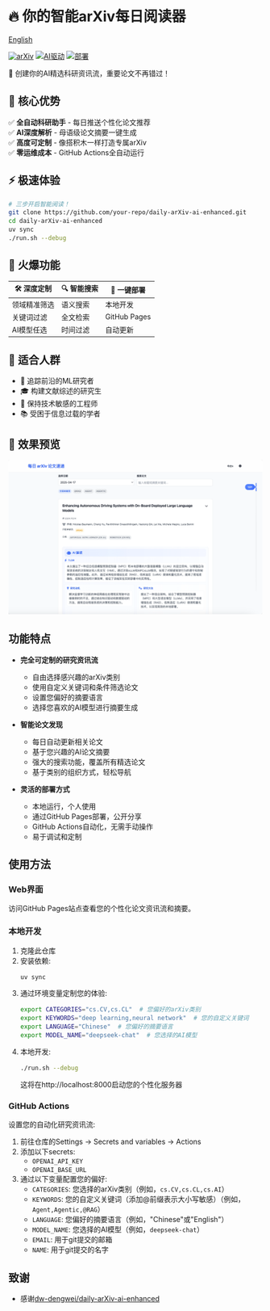 # 🔥 你的智能arXiv每日阅读器
[English](./README.md)

[![arXiv](https://img.shields.io/badge/arXiv-每日精选-red.svg)](https://arxiv.org/)
[![AI驱动](https://img.shields.io/badge/AI%20驱动-DeepSeek-blue.svg)](https://deepseek.com/)
[![部署](https://img.shields.io/badge/部署-GitHub%20Pages-green.svg)](https://pages.github.com/)

📌 创建你的AI精选科研资讯流，重要论文不再错过！

## 🚀 核心优势
✅ **全自动科研助手** - 每日推送个性化论文推荐  
✅ **AI深度解析** - 母语级论文摘要一键生成  
✅ **高度可定制** - 像搭积木一样打造专属arXiv  
✅ **零运维成本** - GitHub Actions全自动运行

## ⚡ 极速体验
```bash
# 三步开启智能阅读！
git clone https://github.com/your-repo/daily-arXiv-ai-enhanced.git
cd daily-arXiv-ai-enhanced
uv sync
./run.sh --debug
```

## 🌟 火爆功能
| 🛠️ 深度定制 | 🔍 智能搜索 | 🚀 一键部署 |
|-------------|-------------|-------------|
| 领域精准筛选 | 语义搜索    | 本地开发    |
| 关键词过滤   | 全文检索    | GitHub Pages|
| AI模型任选   | 时间过滤    | 自动更新    |

## 🎯 适合人群
- 🧠 追踪前沿的ML研究者
- 🎓 构建文献综述的研究生
- 🤖 保持技术敏感的工程师
- 📚 受困于信息过载的学者

## 📸 效果预览
![webpage](./img/page_zh.png)

## 功能特点

- **完全可定制的研究资讯流**
  - 自由选择感兴趣的arXiv类别
  - 使用自定义关键词和条件筛选论文
  - 设置您偏好的摘要语言
  - 选择您喜欢的AI模型进行摘要生成

- **智能论文发现**
  - 每日自动更新相关论文
  - 基于您兴趣的AI论文摘要
  - 强大的搜索功能，覆盖所有精选论文
  - 基于类别的组织方式，轻松导航

- **灵活的部署方式**
  - 本地运行，个人使用
  - 通过GitHub Pages部署，公开分享
  - GitHub Actions自动化，无需手动操作
  - 易于调试和定制

## 使用方法

### Web界面
访问GitHub Pages站点查看您的个性化论文资讯流和摘要。

### 本地开发
1. 克隆此仓库
2. 安装依赖:
   ```bash
   uv sync
   ```
3. 通过环境变量定制您的体验:
   ```bash
   export CATEGORIES="cs.CV,cs.CL"  # 您偏好的arXiv类别
   export KEYWORDS="deep learning,neural network"  # 您的自定义关键词
   export LANGUAGE="Chinese"  # 您偏好的摘要语言
   export MODEL_NAME="deepseek-chat"  # 您选择的AI模型
   ```
4. 本地开发:
   ```bash
   ./run.sh --debug
   ```
   这将在http://localhost:8000启动您的个性化服务器

### GitHub Actions
设置您的自动化研究资讯流:

1. 前往仓库的Settings -> Secrets and variables -> Actions
2. 添加以下secrets:
   - `OPENAI_API_KEY`
   - `OPENAI_BASE_URL`
3. 通过以下变量配置您的偏好:
   - `CATEGORIES`: 您选择的arXiv类别（例如，`cs.CV,cs.CL,cs.AI`）
   - `KEYWORDS`: 您的自定义关键词（添加@前缀表示大小写敏感）（例如，`Agent,Agentic,@RAG`）
   - `LANGUAGE`: 您偏好的摘要语言（例如，"Chinese"或"English"）
   - `MODEL_NAME`: 您选择的AI模型（例如，`deepseek-chat`）
   - `EMAIL`: 用于git提交的邮箱
   - `NAME`: 用于git提交的名字

## 致谢

- 感谢[dw-dengwei/daily-arXiv-ai-enhanced](https://github.com/dw-dengwei/daily-arXiv-ai-enhanced) 
